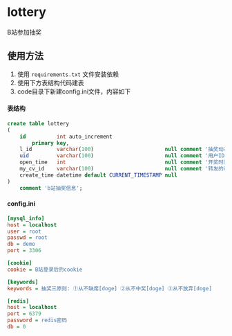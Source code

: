 # lottery
B站参加抽奖

## 使用方法
1. 使用 `requirements.txt` 文件安装依赖
2. 使用下方表结构代码建表
3. code目录下新建config.ini文件，内容如下

#### 表结构
```sql
create table lottery
(
    id          int auto_increment
        primary key,
    l_id        varchar(100)                       null comment '抽奖动态ID',
    uid         varchar(100)                       null comment '用户ID',
    open_time   int                                null comment '开奖时间戳',
    my_cv_id    varchar(100)                       null comment '转发的动态ID',
    create_time datetime default CURRENT_TIMESTAMP null
)
    comment 'b站抽奖信息';
```

#### config.ini
```ini
[mysql_info]
host = localhost
user = root
passwd = root
db = demo
port = 3306

[cookie]
cookie = B站登录后的cookie

[keywords]
keywords = 抽奖三原则: ①从不缺席[doge] ②从不中奖[doge] ③从不放弃[doge]

[redis]
host = localhost
port = 6379
password = redis密码
db = 0
```
